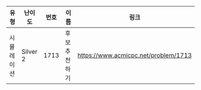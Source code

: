 |유형|난이도|번호|이름|링크|
|------|---|---|---|---|
|시뮬레이션|Silver 2|1713|후보 추천하기|https://www.acmicpc.net/problem/1713|
